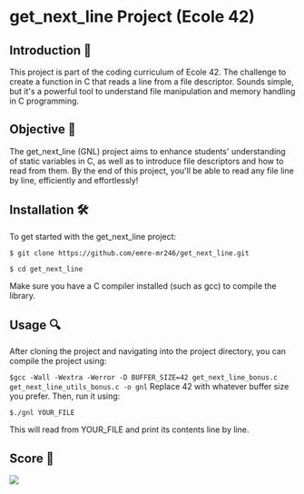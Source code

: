 
# get_next_line Project (Ecole 42)

## Introduction 🚀

This project is part of the coding curriculum of Ecole 42. The challenge to create a function in C that reads a line from a file descriptor. Sounds simple, but it's a powerful tool to understand file manipulation and memory handling in C programming.

## Objective 🎯

The get_next_line (GNL) project aims to enhance students' understanding of static variables in C, as well as to introduce file descriptors and how to read from them.  By the end of this project, you'll be able to read any file line by line, efficiently and effortlessly!

## Installation 🛠

To get started with the get_next_line project:

`$ git clone https://github.com/emre-mr246/get_next_line.git`

`$ cd get_next_line`

Make sure you have a C compiler installed (such as gcc) to compile the library.

## Usage 🔍
After cloning the project and navigating into the project directory, you can compile the project using:

`$gcc -Wall -Wextra -Werror -D BUFFER_SIZE=42 get_next_line_bonus.c get_next_line_utils_bonus.c -o gnl`
Replace 42 with whatever buffer size you prefer. Then, run it using:

`$./gnl YOUR_FILE`

This will read from YOUR_FILE and print its contents line by line.

## Score 🥇
![](https://i.ibb.co/VCjrVZb/success.png)
